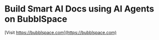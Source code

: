 # Build Smart AI Docs using AI Agents on BubblSpace

[Visit https://bubblspace.com](https://bubblspace.com)
